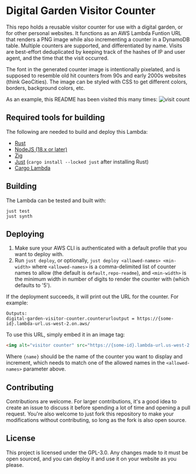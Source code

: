 # Digital Garden Visitor Counter

This repo holds a reusable visitor counter for use with a digital garden, or for other personal websites.
It functions as an AWS Lambda Funtion URL that renders a PNG image while also incrementing a counter
in a DynamoDB table. Multiple counters are supported, and differentiated by name. Visits are best-effort
deduplicated by keeping track of the hashes of IP and user agent, and the time that the visit occurred.

The font in the generated counter image is intentionally pixelated, and is supposed to resemble
old hit counters from 90s and early 2000s websites (think GeoCities). The image can be styled
with CSS to get different colors, borders, background colors, etc.

As an example, this README has been visited this many times:
![visit count](https://u3u6op73cfwfucgfi4lyfeusfa0gsndu.lambda-url.us-west-2.on.aws/?name=repo-readme)

## Required tools for building

The following are needed to build and deploy this Lambda:
- [Rust](https://rustup.rs/)
- [NodeJS (18.x or later)](https://nodejs.org/)
- [Zig](https://ziglang.org/)
- [Just](https://crates.io/crates/just) (`cargo install --locked just` after installing Rust)
- [Cargo Lambda](https://www.cargo-lambda.info/guide/installation.html)

## Building

The Lambda can be tested and built with:
```
just test
just synth
```

## Deploying

1. Make sure your AWS CLI is authenticated with a default profile that you want to deploy with.
2. Run `just deploy`, or optionally, `just deploy <allowed-names> <min-width>` where `<allowed-names>` is
   a comma-delimited list of counter names to allow (the default is `default,repo-readme`), and `<min-width>` is
   the minimum width in number of digits to render the counter with (which defaults to '5').

If the deployment succeeds, it will print out the URL for the counter. For example:
```
Outputs:
digital-garden-visitor-counter.counterurloutput = https://{some-id}.lambda-url.us-west-2.on.aws/
```

To use this URL, simply embed it in an image tag:
```html
<img alt="visitor counter" src="https://{some-id}.lambda-url.us-west-2.on.aws/?name={name}">
```
Where `{name}` should be the name of the counter you want to display and increment, which needs
to match one of the allowed names in the `<allowed-names>` parameter above.

## Contributing

Contributions are welcome. For larger contributions, it's a good idea to create an issue to
discuss it before spending a lot of time and opening a pull request. You're also welcome to just
fork this repository to make your modifications without contributing, so long as the fork is
also open source.

## License

This project is licensed under the GPL-3.0. Any changes made to it must be open sourced,
and you can deploy it and use it on your website as you please.
